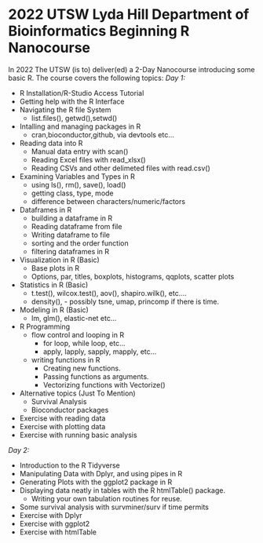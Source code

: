 # 2022 UTSW Lyda Hill Department of Bioinformatics Beginning R Nanocourse

In 2022 The UTSW (is to) deliver(ed) a 2-Day Nanocourse introducing some basic R. 
The course covers the following topics: 
*Day 1:*
* R Installation/R-Studio Access Tutorial
* Getting help with the R Interface
* Navigating the R file System
  + list.files(), getwd(),setwd()
* Intalling and managing packages in R
  + cran,bioconductor,github, via devtools etc...
* Reading data into R
  + Manual data entry with scan()
  + Reading Excel files with read_xlsx()
  + Reading CSVs and other delimeted files with read.csv()
* Examining Variables and Types in R
  + using ls(), rm(), save(), load()
  + getting class, type, mode
  + difference between characters/numeric/factors
* Dataframes in R
  + building a dataframe in R
  + Reading dataframe from file
  + Writing dataframe to file
  + sorting and the order function
  + filtering dataframes in R
* Visualization in R (Basic)
  + Base plots in R
  + Options, par, titles, boxplots, histograms, qqplots, scatter plots
* Statistics in R (Basic)
  + t.test(), wilcox.test(), aov(), shapiro.wilk(), etc....
  + density(), - possibly tsne, umap, princomp if there is time.
* Modeling in R (Basic)
  + lm, glm(), elastic-net etc...
* R Programming
  + flow control and looping in R
    + for loop, while loop, etc...
    + apply, lapply, sapply, mapply, etc...
  + writing functions in R
    + Creating new functions.
    + Passing functions as arguments.
    + Vectorizing functions with Vectorize()
* Alternative topics (Just To Mention)
    + Survival Analysis
    + Bioconductor packages
* Exercise with reading data
* Exercise with plotting data
* Exercise with running basic analysis

*Day 2:*

* Introduction to the R Tidyverse
* Manipulating Data with Dplyr, and using pipes in R
* Generating Plots with the ggplot2 package in R 
* Displaying data neatly in tables with the R htmlTable() package.
    + Writing your own tabulation routines for reuse.
* Some survival analysis with survminer/surv if time permits
* Exercise with Dplyr
* Exercise with ggplot2
* Exercise with htmlTable
